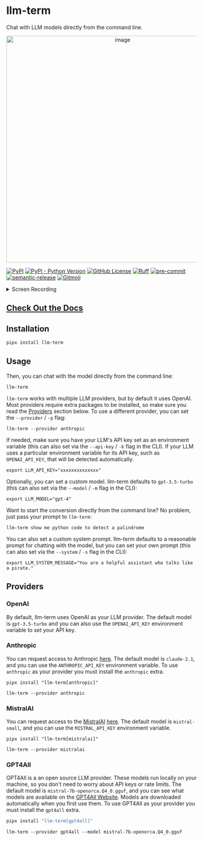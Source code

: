 # llm-term

Chat with LLM models directly from the command line.

<p align="center">
<img width="600" alt="image" src="https://i.imgur.com/1BUegLB.png">
</p>

[![PyPI](https://img.shields.io/pypi/v/llm-term?color=blue&label=🤖%20llm-term)](https://github.com/juftin/llm-term)
[![PyPI - Python Version](https://img.shields.io/pypi/pyversions/llm-term)](https://pypi.python.org/pypi/llm-term/)
[![GitHub License](https://img.shields.io/github/license/juftin/llm-term?color=blue&label=License)](https://github.com/juftin/llm-term/blob/main/LICENSE)
[![Ruff](https://img.shields.io/endpoint?url=https://raw.githubusercontent.com/astral-sh/ruff/main/assets/badge/v2.json)](https://github.com/astral-sh/ruff)
[![pre-commit](https://img.shields.io/badge/pre--commit-enabled-lightgreen?logo=pre-commit)](https://github.com/pre-commit/pre-commit)
[![semantic-release](https://img.shields.io/badge/%20%20%F0%9F%93%A6%F0%9F%9A%80-semantic--release-e10079.svg)](https://github.com/semantic-release/semantic-release)
[![Gitmoji](https://img.shields.io/badge/gitmoji-%20😜%20😍-FFDD67.svg)](https://gitmoji.dev)

<details>
<summary>Screen Recording</summary>

https://user-images.githubusercontent.com/49741340/270871763-d872650e-bceb-4da3-8bc6-3e079d55e5a3.mov

</details>

<h2><a href="https://juftin.com/llm-term">Check Out the Docs</a></h2>

## Installation

```bash
pipx install llm-term
```

## Usage

Then, you can chat with the model directly from the command line:

```shell
llm-term
```

`llm-term` works with multiple LLM providers, but by default it uses OpenAI.
Most providers require extra packages to be installed, so make sure you
read the [Providers](#providers) section below. To use a different provider, you
can set the `--provider` / `-p` flag:

```shell
llm-term --provider anthropic
```

If needed, make sure you have your LLM's API key set as an environment variable
(this can also set via the `--api-key` / `-k` flag in the CLI). If your LLM uses
a particular environment variable for its API key, such as `OPENAI_API_KEY`,
that will be detected automatically.

```shell
export LLM_API_KEY="xxxxxxxxxxxxxx"
```

Optionally, you can set a custom model. llm-term defaults
to `gpt-3.5-turbo` (this can also set via the `--model` / `-m` flag in the CLI):

```shell
export LLM_MODEL="gpt-4"
```

Want to start the conversion directly from the command line? No problem,
just pass your prompt to `llm-term`:

```shell
llm-term show me python code to detect a palindrome
```

You can also set a custom system prompt. llm-term defaults to a reasonable
prompt for chatting with the model, but you can set your own prompt (this
can also set via the `--system` / `-s` flag in the CLI):

```shell
export LLM_SYSTEM_MESSAGE="You are a helpful assistant who talks like a pirate."
```

## Providers

### OpenAI

By default, llm-term uses OpenAI as your LLM provider. The default model is
`gpt-3.5-turbo` and you can also use the `OPENAI_API_KEY` environment variable
to set your API key.

### Anthropic

You can request access to Anthropic [here](https://www.anthropic.com/). The
default model is `claude-2.1`, and you can use the `ANTHROPIC_API_KEY` environment
variable. To use `anthropic` as your provider you must install the `anthropic`
extra.

```shell
pipx install "llm-term[anthropic]"
```

```shell
llm-term --provider anthropic
```

### MistralAI

You can request access to the [MistralAI](https://mistral.ai/)
[here](https://console.mistral.ai/). The default model is
`mistral-small`, and you can use the `MISTRAL_API_KEY` environment variable.

```shell
pipx install "llm-term[mistralai]"
```

```shell
llm-term --provider mistralai
```

### GPT4All

GPT4All is a an open source LLM provider. These models run locally on your
machine, so you don't need to worry about API keys or rate limits. The default
model is `mistral-7b-openorca.Q4_0.gguf`, and you can see what models are available on the [GPT4All
Website](https://gpt4all.io/index.html). Models are downloaded automatically when you first use them.
To use GPT4All as your provider you must install the `gpt4all` extra.

```bash
pipx install "llm-term[gpt4all]"
```

```shell
llm-term --provider gpt4all --model mistral-7b-openorca.Q4_0.gguf
```
